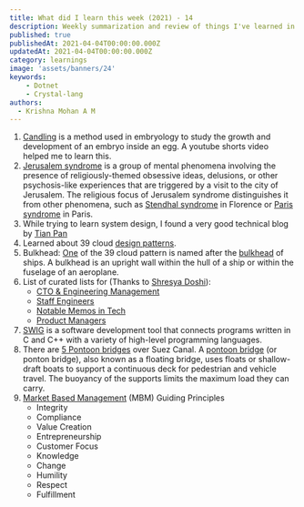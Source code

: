 ```yaml
---
title: What did I learn this week (2021) - 14
description: Weekly summarization and review of things I've learned in the first week of April 2021 
published: true
publishedAt: 2021-04-04T00:00:00.000Z
updatedAt: 2021-04-04T00:00:00.000Z
category: learnings
image: 'assets/banners/24'
keywords:
    - Dotnet
    - Crystal-lang
authors:
  - Krishna Mohan A M
---
```


1. [Candling](https://en.wikipedia.org/wiki/Candling) is a method used in embryology to study the growth and development of an embryo inside an egg. A youtube shorts video helped me to learn this.
2. [Jerusalem syndrome](https://en.wikipedia.org/wiki/Jerusalem_syndrome) is a group of mental phenomena involving the presence of religiously-themed obsessive ideas, delusions, or other psychosis-like experiences that are triggered by a visit to the city of Jerusalem. The religious focus of Jerusalem syndrome distinguishes it from other phenomena, such as [Stendhal syndrome](https://en.wikipedia.org/wiki/Stendhal_syndrome) in Florence or [Paris syndrome](https://en.wikipedia.org/wiki/Paris_syndrome) in Paris. 
3. While trying to learn system design, I found a very good technical blog by [Tian Pan](https://tianpan.co/)
4. Learned about 39 cloud [design patterns](https://docs.microsoft.com/en-us/azure/architecture/patterns/).
5. Bulkhead: [One](https://docs.microsoft.com/en-us/azure/architecture/patterns/bulkhead) of the 39 cloud pattern is named after the [bulkhead](https://en.wikipedia.org/wiki/Bulkhead_(partition)) of ships. A bulkhead is an upright wall within the hull of a ship or within the fuselage of an aeroplane.
6. List of curated lists for (Thanks to [Shresya Doshi](https://twitter.com/shreyas)):
    - [CTO & Engineering Management](https://github.com/kuchin/awesome-cto)
    - [Staff Engineers](https://staffeng.com/guides/learning-materials)
    - [Notable Memos in Tech](https://sriramk.com/memos.html)
    - [Product Managers](https://www.sachinrekhi.com/top-resources-for-product-managers)
7. [SWIG](https://github.com/swig/swig) is a software development tool that connects programs written in C and C++ with a variety of high-level programming languages. 
8. There are [5 Pontoon bridges](https://travel.stackexchange.com/questions/163111/what-is-this-bridge-over-the-suez-canal) over Suez Canal. A [pontoon bridge](https://en.wikipedia.org/wiki/Pontoon_bridge) (or ponton bridge), also known as a floating bridge, uses floats or shallow-draft boats to support a continuous deck for pedestrian and vehicle travel. The buoyancy of the supports limits the maximum load they can carry. 
9. [Market Based Management](https://www.sec.gov/Archives/edgar/data/41077/000119312505225697/dex998.htm) (MBM) Guiding Principles
    - Integrity
    - Compliance
    - Value Creation
    - Entrepreneurship
    - Customer Focus
    - Knowledge
    - Change
    - Humility
    - Respect
    - Fulfillment